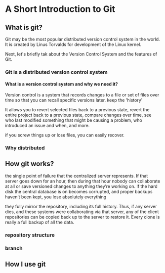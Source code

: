 # A Short Introduction to Git

## What is git?

Git may be the most popular distributed version control system in the world.
It is created by Linus Torvalds for development of the Linux kernel.

Next, let's briefly tak about the Version Control System and the features of Git.

### Git is a distributed version control system
#### What is a version control system and why we need it?

Version control is a system that records changes to a file or set of files over time so that you can recall specific versions later.
keep the 'history'

It allows you to revert selected files back to a previous state, revert the entire project back to a previous state, compare changes over time, see who last modified something that might be causing a problem, who introduced an issue and when, and more. 

if you screw things up or lose files, you can easily recover. 

### Why distributed

## How git works?
the single point of failure that the centralized server represents. If that server goes down for an hour, then during that hour nobody can collaborate at all or save versioned changes to anything they’re working on. If the hard disk the central database is on becomes corrupted, and proper backups haven’t been kept, you lose absolutely everything

they fully mirror the repository, including its full history. Thus, if any server dies, and these systems were collaborating via that server, any of the client repositories can be copied back up to the server to restore it. Every clone is really a full backup of all the data.

### repository structure
### branch

## How I use git

###  